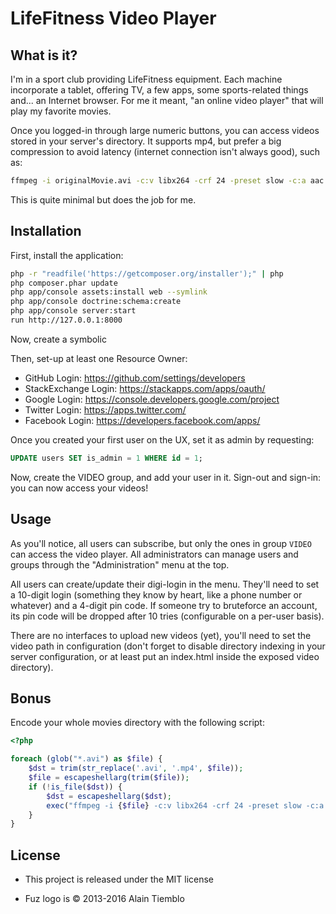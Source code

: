 LifeFitness Video Player
========================

## What is it?

I'm in a sport club providing LifeFitness equipment. Each machine incorporate a tablet, offering TV, a few apps,
some sports-related things and... an Internet browser. For me it meant, "an online video player" that will play
my favorite movies.

Once you logged-in through large numeric buttons, you can access videos stored in your server's directory. It
supports mp4, but prefer a big compression to avoid latency (internet connection isn't always good), such as:

```sh
ffmpeg -i originalMovie.avi -c:v libx264 -crf 24 -preset slow -c:a aac -strict experimental -b:a 192k -ac 2 lifefitnessMovie.mp4
```

This is quite minimal but does the job for me.

## Installation

First, install the application:

```sh
php -r "readfile('https://getcomposer.org/installer');" | php
php composer.phar update
php app/console assets:install web --symlink
php app/console doctrine:schema:create
php app/console server:start
run http://127.0.0.1:8000
```

Now, create a symbolic

Then, set-up at least one Resource Owner:

- GitHub Login: https://github.com/settings/developers
- StackExchange Login: https://stackapps.com/apps/oauth/
- Google Login: https://console.developers.google.com/project
- Twitter Login: https://apps.twitter.com/
- Facebook Login: https://developers.facebook.com/apps/

Once you created your first user on the UX, set it as admin by requesting:

```sql
UPDATE users SET is_admin = 1 WHERE id = 1;
```

Now, create the VIDEO group, and add your user in it. Sign-out and sign-in: you can now access your videos!

## Usage

As you'll notice, all users can subscribe, but only the ones in group `VIDEO` can access the video player.
All administrators can manage users and groups through the "Administration" menu at the top.

All users can create/update their digi-login in the menu. They'll need to set a 10-digit login (something they know by heart,
like a phone number or whatever) and a 4-digit pin code. If someone try to bruteforce an account, its pin code will
be dropped after 10 tries (configurable on a per-user basis).

There are no interfaces to upload new videos (yet), you'll need to set the video path in configuration (don't forget to disable
directory indexing in your server configuration, or at least put an index.html inside the exposed video directory).

## Bonus

Encode your whole movies directory with the following script:

```php
<?php

foreach (glob("*.avi") as $file) {
	$dst = trim(str_replace('.avi', '.mp4', $file));
	$file = escapeshellarg(trim($file));
    if (!is_file($dst)) {
        $dst = escapeshellarg($dst);
        exec("ffmpeg -i {$file} -c:v libx264 -crf 24 -preset slow -c:a aac -strict experimental -b:a 192k -ac 2 {$dst}");
    }
}
```

## License

- This project is released under the MIT license

- Fuz logo is © 2013-2016 Alain Tiemblo

